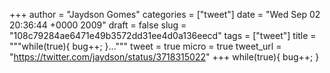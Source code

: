 
+++
author = "Jaydson Gomes"
categories = ["tweet"]
date = "Wed Sep 02 20:36:44 +0000 2009"
draft = false
slug = "108c79284ae6471e49b3572dd31ee4d0a136eecd"
tags = ["tweet"]
title = """while(true){     bug++;
}..."""
tweet = true
micro = true
tweet_url = "https://twitter.com/jaydson/status/3718315022"
+++
while(true){     bug++;
}
